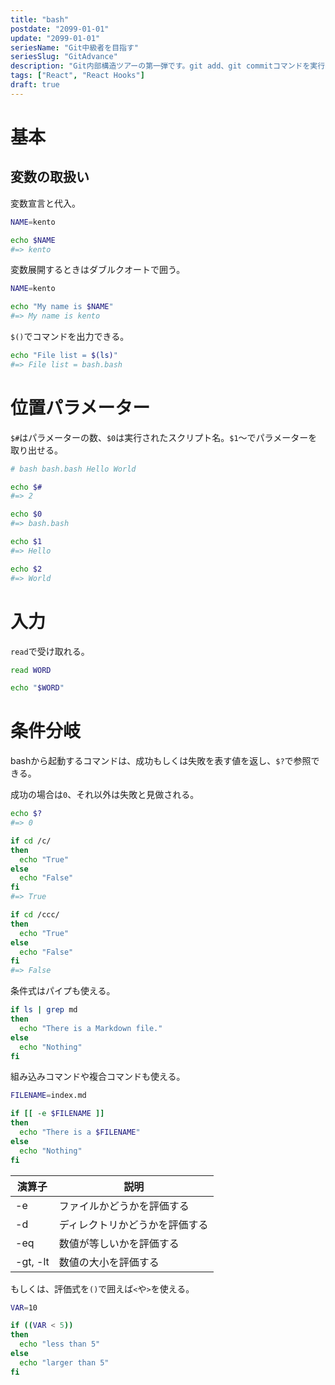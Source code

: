```yaml
---
title: "bash"
postdate: "2099-01-01"
update: "2099-01-01"
seriesName: "Git中級者を目指す"
seriesSlug: "GitAdvance"
description: "Git内部構造ツアーの第一弾です。git add、git commitコマンドを実行した時、Git内部で何が起こるのかを検証します。"
tags: ["React", "React Hooks"]
draft: true
---
```


# 基本

## 変数の取扱い

変数宣言と代入。

```bash
NAME=kento

echo $NAME
#=> kento
```

変数展開するときはダブルクオートで囲う。

```bash
NAME=kento

echo "My name is $NAME"
#=> My name is kento
```

`$()`でコマンドを出力できる。

```bash
echo "File list = $(ls)"
#=> File list = bash.bash
```

# 位置パラメーター

`$#`はパラメーターの数、`$0`は実行されたスクリプト名。`$1`～でパラメーターを取り出せる。

```bash
# bash bash.bash Hello World

echo $#
#=> 2

echo $0
#=> bash.bash

echo $1
#=> Hello

echo $2
#=> World
```

# 入力

`read`で受け取れる。

```bash
read WORD

echo "$WORD"
```

# 条件分岐

bashから起動するコマンドは、成功もしくは失敗を表す値を返し、`$?`で参照できる。

成功の場合は`0`、それ以外は失敗と見做される。

```bash
echo $?
#=> 0
```

```bash
if cd /c/
then
  echo "True"
else
  echo "False"
fi
#=> True

if cd /ccc/
then
  echo "True"
else
  echo "False"
fi
#=> False
```

条件式はパイプも使える。

```bash
if ls | grep md
then
  echo "There is a Markdown file."
else
  echo "Nothing"
fi
```

組み込みコマンドや複合コマンドも使える。

```bash
FILENAME=index.md

if [[ -e $FILENAME ]]
then
  echo "There is a $FILENAME"
else
  echo "Nothing"
fi
```

|演算子|説明|
|---|---|
|-e|ファイルかどうかを評価する|
|-d|ディレクトリかどうかを評価する|
|-eq|数値が等しいかを評価する|
|-gt, -lt|数値の大小を評価する|

もしくは、評価式を`()`で囲えば`<`や`>`を使える。

```bash
VAR=10

if ((VAR < 5))
then
  echo "less than 5"
else
  echo "larger than 5"
fi
```